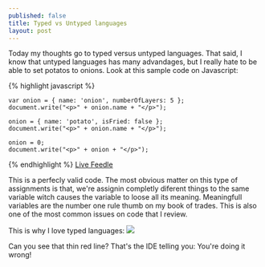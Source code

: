 ```yaml
---
published: false
title: Typed vs Untyped languages
layout: post
---
```


Today my thoughts go to typed versus untyped languages. That said, I know that untyped languages has many advandages, but I really hate to be able to set potatos to onions.
Look at this sample code on Javascript:

{% highlight javascript %}
    
    var onion = { name: 'onion', numberOfLayers: 5 };
    document.write("<p>" + onion.name + "</p>");
    
    onion = { name: 'potato', isFried: false };
    document.write("<p>" + onion.name + "</p>");
    
    onion = 0;
    document.write("<p>" + onion + "</p>");
    
{% endhighlight %}
[Live Feedle](http://jsfiddle.net/kappy/dLYYd/)

This is a perfecly valid code. The most obvious matter on this type of assignments is that, we're assignin completly diferent things to the same variable witch causes the variable to loose all its meaning.
Meaningfull variables are the number one rule thumb on my book of trades. This is also one of the most common issues on code that I review.

This is why I love typed languages:
![](http://i1299.photobucket.com/albums/ag77/kappyzor/Blog/typeLanguage_zps682579fc.png)

Can you see that thin red line? That's the IDE telling you: You're doing it wrong!
